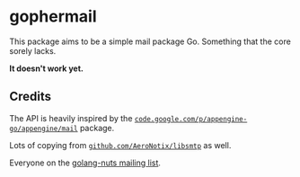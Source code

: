 # gophermail

This package aims to be a simple mail package Go.
Something that the core sorely lacks.

**It doesn't work yet.**

## Credits

The API is heavily inspired by the [`code.google.com/p/appengine-go/appengine/mail`](https://code.google.com/p/appengine-go/source/browse/appengine/mail/mail.go) package.

Lots of copying from [`github.com/AeroNotix/libsmtp`](https://github.com/AeroNotix/libsmtp/blob/master/smtp.go) as well.

Everyone on the [golang-nuts mailing list](groups.google.com/forum/#!forum/golang-nuts).